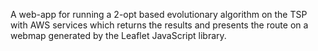 A web-app for running a 2-opt based evolutionary algorithm on the TSP with AWS services which returns the results and presents the route on a webmap generated by the Leaflet JavaScript library.
